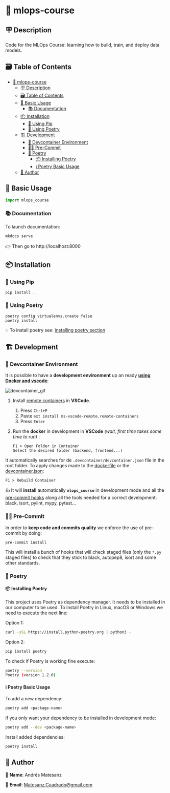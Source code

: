 # 👋 mlops-course

## 🪧 Description

Code for the MLOps Course: learning how to build, train, and deploy data models.

## 🗃️ Table of Contents

- [👋 mlops-course](#-mlops-course)
  - [🪧 Description](#-description)
  - [🗃️ Table of Contents](#️-table-of-contents)
  - [🚀 Basic Usage](#-basic-usage)
    - [📚 Documentation](#-documentation)
  - [📦 Installation](#-installation)
    - [🐍 Using Pip](#-using-pip)
    - [🌹 Using Poetry](#-using-poetry)
  - [🏗️ Development](#️-development)
    - [🐋 Devcontainer Environment](#-devcontainer-environment)
    - [🧑‍⚖️ Pre-Commit](#️-pre-commit)
    - [🌹 Poetry](#-poetry)
      - [📦 Installing Poetry](#-installing-poetry)
      - [ℹ️ Poetry Basic Usage](#ℹ️-poetry-basic-usage)
  - [🙋 Author](#-author)

## 🚀 Basic Usage

```python
import mlops_course
```

### 📚 Documentation

To launch documentation:

```bash
mkdocs serve
```

👉 Then go to http://localhost:8000

## 📦 Installation

### 🐍 Using Pip

```console
pip install .
```

### 🌹 Using Poetry

```console
poetry config virtualenvs.create false
poetry install
```

💡 To install poetry see: [installing poetry section](#-installing-poetry)

## 🏗️ Development

### 🐋 Devcontainer Environment

It is possible to have a **development environment** up an ready **[using Docker and vscode](https://code.visualstudio.com/docs/remote/containers)**:

![devcontainer_gif](https://microsoft.github.io/vscode-remote-release/images/remote-containers-readme.gif)

1. Install [remote containers](https://marketplace.visualstudio.com/items?itemName=ms-vscode-remote.remote-containers) in **VSCode**.
   1. Press `Ctrl+P`
   2. Paste `ext install ms-vscode-remote.remote-containers`
   3. Press `Enter`

2. Run the **docker** in development in **VSCode** *(wait, first time takes some time to run)* :

   ```console
   F1 > Open Folder in Container
   Select the desired folder (backend, frontend...)
   ```

It automatically searches for de `.devcontainer/devcontainer.json` file in the root folder.
To apply changes made to the [dockerfile](docker/Dockerfile) or the [devcontainer.json](.devcontainer/devcontainer.json):

   ```console
   F1 > Rebuild Container
   ```

👍 It will **install** automatically **`mlops_course`** in development mode and all the [pre-commit hooks](.pre-commit-config.yaml) along all the tools needed for a correct development: black, isort, pylint, mypy, pytest...

### 🧑‍⚖️ Pre-Commit

In order to **keep code and commits quality** we enforce the use of pre-commit by doing:

```console
pre-commit install
```

This will install a bunch of hooks that will check staged files (only the `*.py` staged files) to check that they stick to black, autopep8, isort and some other standards.

### 🌹 Poetry

#### 📦 Installing Poetry

This project uses Poetry as dependency manager. It needs to be installed in our computer to be used.
To install Poetry in Linux, macOS or Windows we need to execute the next line:

Option 1:

```bash
curl -sSL https://install.python-poetry.org | python3 -
```

Option 2:

```bash
pip install poetry
```

To check if Poetry is working fine execute:

```bash
poetry --version
Poetry (version 1.2.0)
```

#### ℹ️ Poetry Basic Usage

To add a new dependency:

```bash
poetry add <package-name>
```

If you only want your dependency to be installed in development mode:

```bash
poetry add --dev <package-name>
```

Install added dependencies:

```bash
poetry install
```

## 🙋 Author

🙋 **Name**: Andrés Matesanz

📩 **Email**: Matesanz.Cuadrado@gmail.com
